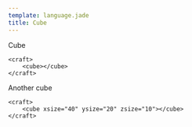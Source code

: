 ```yaml
---
template: language.jade
title: Cube
---
```


Cube

```craftml
<craft>
    <cube></cube>
</craft>
```

Another cube

```craftml
<craft>
    <cube xsize="40" ysize="20" zsize="10"></cube>
</craft>
```
